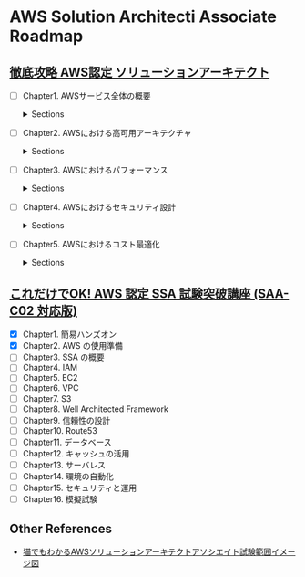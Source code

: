 # AWS Solution Architecti Associate Roadmap

## [徹底攻略 AWS認定 ソリューションアーキテクト](https://www.amazon.co.jp/dp/B08SGSD479/)

- [ ] Chapter1. AWSサービス全体の概要
  
  <details><summary>Sections</summary>

    - [x] 1-1
    - [x] 1-2
    - [x] 1-3
    - [x] 1-4
    - [x] 1-5
    - [x] 1-6
    - [ ] 1-7
    - [ ] 1-8
    - [ ] 1-9
    - [ ] 1-10

  </details>

- [ ] Chapter2. AWSにおける高可用アーキテクチャ

  <details><summary>Sections</summary>

    - [ ] 2-1
    - [ ] 2-2
    - [ ] 2-3
    - [ ] 2-4
    
  </details>

- [ ] Chapter3. AWSにおけるパフォーマンス
  
  <details><summary>Sections</summary>

    - [ ] 3-1
    - [ ] 3-2
    - [ ] 3-3
    - [ ] 3-4
    - [ ] 3-5

  </details>
  
- [ ] Chapter4. AWSにおけるセキュリティ設計
  
  <details><summary>Sections</summary>

    - [ ] 4-1
    - [ ] 4-2
    - [ ] 4-3
    - [ ] 4-4
    - [ ] 4-5

  </details>

- [ ] Chapter5. AWSにおけるコスト最適化

  <details><summary>Sections</summary>

    - [ ] 5-1
    - [ ] 5-2
    - [ ] 5-3
    - [ ] 5-4

  </details>

## [これだけでOK! AWS 認定 SSA 試験突破講座 (SAA-C02 対応版)](https://www.udemy.com/course/aws-associate/learn/quiz/4598084#announcements)

- [x] Chapter1. 簡易ハンズオン
- [x] Chapter2. AWS の使用準備
- [ ] Chapter3. SSA の概要
- [ ] Chapter4. IAM
- [ ] Chapter5. EC2
- [ ] Chapter6. VPC
- [ ] Chapter7. S3
- [ ] Chapter8. Well Architected Framework
- [ ] Chapter9. 信頼性の設計
- [ ] Chapter10. Route53
- [ ] Chapter11. データベース
- [ ] Chapter12. キャッシュの活用
- [ ] Chapter13. サーバレス
- [ ] Chapter14. 環境の自動化
- [ ] Chapter15. セキュリティと運用
- [ ] Chapter16. 模擬試験

## Other References

- [猫でもわかるAWSソリューションアーキテクトアソシエイト試験範囲イメージ図](https://qiita.com/kamogashira/items/8771d7218b31c5b593ec)